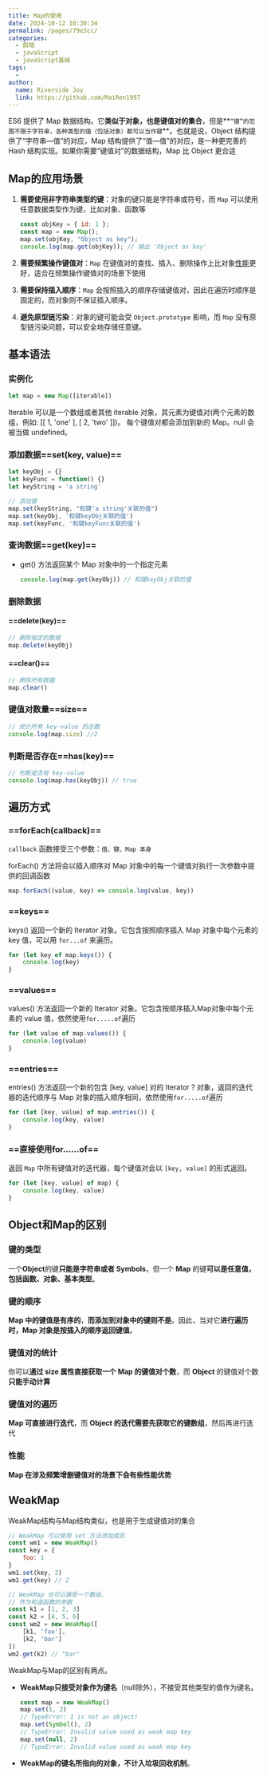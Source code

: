 ```yaml
---
title: Map的使用
date: 2024-10-12 10:30:34
permalink: /pages/79e3cc/
categories:
  - 前端
  - javaScript
  - javaScript基础
tags:
  - 
author: 
  name: Riverside Joy
  link: https://github.com/MaiRen1997
---
```

ES6 提供了 Map 数据结构。它**类似于对象，也是键值对的集合**，但是**`“键”的范围不限于字符串，各种类型的值（包括对象）都可以当作键`**。也就是说，Object 结构提供了“字符串—值”的对应，Map 结构提供了“值—值”的对应，是一种更完善的 Hash 结构实现。如果你需要“键值对”的数据结构，Map 比 Object 更合适

## Map的应用场景

1. **需要使用非字符串类型的键**：对象的键只能是字符串或符号，而 `Map` 可以使用任意数据类型作为键，比如对象、函数等

   ```js
   const objKey = { id: 1 };
   const map = new Map();
   map.set(objKey, "Object as key");
   console.log(map.get(objKey)); // 输出 'Object as key'
   ```

2. **需要频繁操作键值对**：`Map` 在键值对的查找、插入、删除操作上比对象[性能](https://marketing.csdn.net/p/3127db09a98e0723b83b2914d9256174?pId=2782&utm_source=glcblog&spm=1001.2101.3001.7020)更好，适合在频繁操作键值对的场景下使用

3. **需要保持插入顺序**：`Map` 会按照插入的顺序存储键值对，因此在遍历时顺序是固定的，而对象则不保证插入顺序。

4. **避免原型链污染**：对象的键可能会受 `Object.prototype` 影响，而 `Map` 没有原型链污染问题，可以安全地存储任意键。

## 基本语法

### 实例化

```js
let map = new Map([iterable])
```

Iterable 可以是一个数组或者其他 iterable 对象，其元素为键值对(两个元素的数组，例如: [[ 1, 'one' ], [ 2, 'two' ]])。 每个键值对都会添加到新的 Map。null 会被当做 undefined。

### 添加数据==set(key, value)==

```js
let keyObj = {}
let keyFunc = function() {}
let keyString = 'a string'

// 添加键
map.set(keyString, "和键'a string'关联的值")
map.set(keyObj, '和键keyObj关联的值')
map.set(keyFunc, '和键keyFunc关联的值')
```

### 查询数据==get(key)==

- get() 方法返回某个 Map 对象中的一个指定元素

  ```js
  console.log(map.get(keyObj)) // 和键keyObj关联的值
  ```

### 删除数据

#### ==delete(key)==

```js
// 删除指定的数据
map.delete(keyObj)
```

#### ==clear()==

```js
// 删除所有数据
map.clear()
```

### 键值对数量==size==

```js
// 统计所有 key-value 的总数
console.log(map.size) //2
```

### 判断是否存在==has(key)==

```js
// 判断是否有 key-value
console.log(map.has(keyObj)) // true
```

## 遍历方式

### ==forEach(callback)==

`callback` 函数接受三个参数：`值、键、Map 本身`

forEach() 方法将会以插入顺序对 Map 对象中的每一个键值对执行一次参数中提供的回调函数

```js
map.forEach((value, key) => console.log(value, key))
```

### ==keys==

keys() 返回一个新的 Iterator 对象。它包含按照顺序插入 Map 对象中每个元素的 key 值，可以用 `for...of` 来遍历。

```js
for (let key of map.keys()) {
    console.log(key)
}
```

### ==values==

values() 方法返回一个新的 Iterator 对象。它包含按顺序插入Map对象中每个元素的 value 值，依然使用`for.....of`遍历

```js
for (let value of map.values()) {
    console.log(value)
}
```

### ==entries==

entries() 方法返回一个新的包含 [key, value] 对的 Iterator ? 对象，返回的迭代器的迭代顺序与 Map 对象的插入顺序相同，依然使用`for.....of`遍历

```js
for (let [key, value] of map.entries()) {
    console.log(key, value)
}
```

### ==直接使用for......of==

返回 `Map` 中所有键值对的迭代器，每个键值对会以 `[key, value]` 的形式返回。

```js
for (let [key, value] of map) {
    console.log(key, value)
}
```

## Object和Map的区别

### 键的类型

一个**Object**的键**只能是字符串或者 Symbols**，但一个 **Map** 的键**可以是任意值，包括函数、对象、基本类型**。

### 键的顺序

**Map 中的键值是有序的**，**而添加到对象中的键则不是**。因此，当对它**进行遍历时，Map 对象是按插入的顺序返回键值**。

### 键值对的统计

你可以**通过 size 属性直接获取一个 Map 的键值对个数**，而 **Object** 的键值对个数**只能手动计算**

### 键值对的遍历

**Map 可直接进行迭代**，而 **Object 的迭代需要先获取它的键数组**，然后再进行迭代

### 性能

**Map 在涉及频繁增删键值对的场景下会有些性能优势**

## WeakMap

WeakMap结构与Map结构类似，也是用于生成键值对的集合

```js
// WeakMap 可以使用 set 方法添加成员
const wm1 = new WeakMap()
const key = {
    foo: 1
}
wm1.set(key, 2)
wm1.get(key) // 2

// WeakMap 也可以接受一个数组，
// 作为构造函数的参数
const k1 = [1, 2, 3]
const k2 = [4, 5, 6]
const wm2 = new WeakMap([
    [k1, 'foo'],
    [k2, 'bar']
])
wm2.get(k2) // "bar"
```

WeakMap与Map的区别有两点。

- **WeakMap只接受对象作为键名**（null除外），不接受其他类型的值作为键名。

  ```js
  const map = new WeakMap()
  map.set(1, 2)
  // TypeError: 1 is not an object!
  map.set(Symbol(), 2)
  // TypeError: Invalid value used as weak map key
  map.set(null, 2)
  // TypeError: Invalid value used as weak map key
  ```

- **WeakMap的键名所指向的对象，不计入垃圾回收机制**。

# 